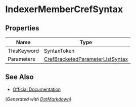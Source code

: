 # IndexerMemberCrefSyntax

## Properties

| Name        | Type                                                                    |
| ----------- | ----------------------------------------------------------------------- |
| ThisKeyword | SyntaxToken                                                             |
| Parameters  | [CrefBracketedParameterListSyntax](CrefBracketedParameterListSyntax.md) |

## See Also

* [Official Documentation](https://docs.microsoft.com/en-us/dotnet/api/microsoft.codeanalysis.csharp.syntax.indexermembercrefsyntax)


*\(Generated with [DotMarkdown](http://github.com/JosefPihrt/DotMarkdown)\)*
